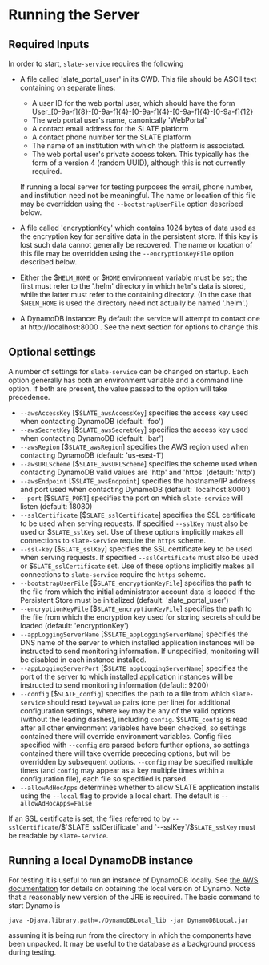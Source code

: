 # Running the Server

## Required Inputs

In order to start, `slate-service` requires the following

- A file called 'slate_portal_user' in its CWD. This file should be ASCII text containing on separate lines:
	- A user ID for the web portal user, which should have the form User_[0-9a-f]{8}-[0-9a-f]{4}-[0-9a-f]{4}-[0-9a-f]{4}-[0-9a-f]{12}
	- The web portal user's name, canonically 'WebPortal'
	- A contact email address for the SLATE platform
	- A contact phone number for the SLATE platform
	- The name of an institution with which the platform is associated. 
	- The web portal user's private access token. This typically has the form of a version 4 (random UUID), although this is not currently required. 
	
	If running a local server for testing purposes the email, phone number, and institution need not be meaningful. 
	The name or location of this file may be overridden using the `--bootstrapUserFile` option described below. 
	
- A file called 'encryptionKey' which contains 1024 bytes of data used as the encryption key for sensitive data in the persistent store. If this key is lost such data cannot generally be recovered. The name or location of this file may be overridden using the `--encryptionKeyFile` option described below. 

- Either the $`HELM_HOME` or $`HOME` environment variable must be set; the first must refer to the '.helm' directory in which `helm`'s data is stored, while the latter must refer to the containing directory. (In the case that $`HELM_HOME` is used the directory need not actually be named '.helm'.)

- A DynamoDB instance: By default the service will attempt to contact one at http://localhost:8000 . See the next section for options to change this. 

## Optional settings

A number of settings for `slate-service` can be changed on startup. Each option generally has both an environment variable and a command line option. If both are present, the value passed to the option will take precedence. 

- `--awsAccessKey` [$`SLATE_awsAccessKey`] specifies the access key used when contacting DynamoDB (default: 'foo')
- `--awsSecretKey` [$`SLATE_awsSecretKey`] specifies the access key used when contacting DynamoDB (default: 'bar')
- `--awsRegion` [$`SLATE_awsRegion`] specifies the AWS region used when contacting DynamoDB (default: 'us-east-1')
- `--awsURLScheme` [$`SLATE_awsURLScheme`] specifies the scheme used when contacting DynamoDB valid values are 'http' and 'https' (default: 'http')
- `--awsEndpoint` [$`SLATE_awsEndpoint`] specifies the hostname/IP address and port used when contacting DynamoDB (default: 'localhost:8000')
- `--port` [$`SLATE_PORT`] specifies the port on which `slate-service` will listen (default: 18080)
- `--sslCertificate` [$`SLATE_sslCertificate`] specifies the SSL certificate to be used when serving requests. If specified `--sslKey` must also be used or $`SLATE_sslKey` set. Use of these options implicitly makes all connections to `slate-service` require the `https` scheme. 
- `--ssl-key` [$`SLATE_sslKey`] specifies the SSL certificate key to be used when serving requests. If specified `--sslCertificate` must also be used or $`SLATE_sslCertificate` set. Use of these options implicitly makes all connections to `slate-service` require the `https` scheme. 
- `--bootstrapUserFile` [$`SLATE_encryptionKeyFile`] specifies the path to the file from which the initial administrator account data is loaded if the Persistent Store must be initialized (default: 'slate_portal_user')
- `--encryptionKeyFile` [$`SLATE_encryptionKeyFile`] specifies the path to the file from which the encryption key used for storing secrets should be loaded (default: 'encryptionKey')
- `--appLoggingServerName` [$`SLATE_appLoggingServerName`] specifies the DNS name of the server to which installed application instances will be instructed to send monitoring information. If unspecified, monitoring will be disabled in each instance installed. 
- `--appLoggingServerPort` [$`SLATE_appLoggingServerName`] specifies the port of the server to which installed application instances will be instructed to send monitoring information (default: 9200)
- `--config` [$`SLATE_config`] specifies the path to a file from which `slate-service` should read `key=value` pairs (one per line) for additional configuration settings, where `key` may be any of the valid options (without the leading dashes), including `config`. $`SLATE_config` is read after all other environment variables have been checked, so settings contained there will override environment variables. Config files specified with `--config` are parsed before further options, so settings contained there will take override preceding options, but will be overridden by subsequent options. `--config` may be specified multiple times (and `config` may appear as a key multiple times within a configuration file), each file so specified is parsed.
- `--allowAdHocApps` determines whether to allow SLATE application installs using the `--local` flag to provide a local chart. The default is `--allowAdHocApps=False`

If an SSL certificate is set, the files referred to by `--sslCertificate`/$`SLATE_sslCertificate` and `--sslKey`/$`SLATE_sslKey` must be readable by `slate-service`. 

## Running a local DynamoDB instance

For testing it is useful to run an instance of DynamoDB locally. See [the AWS documentation](https://docs.aws.amazon.com/amazondynamodb/latest/developerguide/DynamoDBLocal.html) for details on obtaining the local version of Dynamo. Note that a reasonably new version of the JRE is required. The basic command to start Dynamo is

	java -Djava.library.path=./DynamoDBLocal_lib -jar DynamoDBLocal.jar
	
assuming it is being run from the directory in which the components have been unpacked. It may be useful to the database as a background process during testing. 
